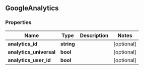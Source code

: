 ## GoogleAnalytics

### Properties
Name | Type | Description | Notes
------------ | ------------- | ------------- | -------------
**analytics_id** | **string** |  | [optional] 
**analytics_universal** | **bool** |  | [optional] 
**analytics_user_id** | **bool** |  | [optional] 


